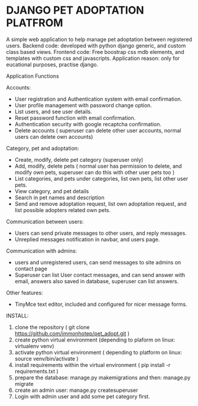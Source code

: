 # DJANGO  PET ADOPTATION PLATFROM

A simple web application to help manage pet adoptation between registered users.
Backend code: developed with python django generic, and custom class based views.
Frontend code: Free boostrap css mdb elements, and templates with  custom css and javascripts.
Application reason: only for eucational purposes, practise django. 

Application Functions

Accounts:

- User registration and Authentication system with email confirmation.
- User profile management with password change option.
- List users, and see user details.
- Reset password function with email confirmation.
- Authentication security with google recaptcha confirmation.
- Delete accounts ( superuser can delete other user accounts, normal users can delete own accounts)

Category, pet and adoptation:

-  Create, modify, delete pet category (superuser only)
-  Add, modify, delete pets ( normal user has permission to delete, and modify own pets,  superuser can do this with other user pets too )
-  List categories, and pets under categories, list own pets, list other user pets.
-  View category, and pet details
-  Search in pet names and description
-  Send and remove adoptation request, list own adoptation request, and list possible adopters related own pets.


Communication between users:

-  Users can send private messages to other users, and reply messages.
-  Unreplied messages notification in navbar, and users page.

Communication with admins:

- users and unregistered users, can send messages to site admins on contact page
- Superuser can list User contact messages, and can send answer with email, answers also saved in database, superuser can list answers.

Other features: 

- TinyMce text editor, included and configured for nicer message forms. 

INSTALL:

1. clone the repository ( git clone https://github.com/immonhotep/pet_adopt.git )
2. create python virtual environment (depending to plaform on linux: virtualenv venv)
3. activate python virtual environment ( depending to platform on linux: source venv/bin/activate )
4. install requirements within the virtual environment ( pip install -r requirements.txt )
5. prepare the database: manage.py makemigrations and then:  manage.py migrate
6. create an admin user: manage.py createsuperuser
7. Login with admin user and add some pet category first.




